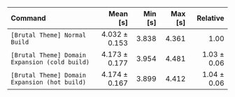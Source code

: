 | Command | Mean [s] | Min [s] | Max [s] | Relative |
|:---|---:|---:|---:|---:|
| `[Brutal Theme] Normal Build` | 4.032 ± 0.153 | 3.838 | 4.361 | 1.00 |
| `[Brutal Theme] Domain Expansion (cold build)` | 4.173 ± 0.177 | 3.954 | 4.481 | 1.03 ± 0.06 |
| `[Brutal Theme] Domain Expansion (hot build)` | 4.174 ± 0.167 | 3.899 | 4.412 | 1.04 ± 0.06 |

